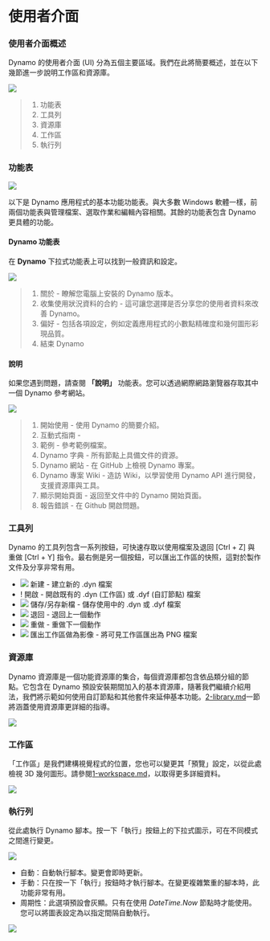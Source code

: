 # 使用者介面

### 使用者介面概述

Dynamo 的使用者介面 (UI) 分為五個主要區域。我們在此將簡要概述，並在以下幾節進一步說明工作區和資源庫。

![](images/userinterface-ui.jpg)

> 1. 功能表
> 2. 工具列
> 3. 資源庫
> 4. 工作區
> 5. 執行列

### 功能表

![](../.gitbook/assets/userinterface-menu\(1\).jpg)

以下是 Dynamo 應用程式的基本功能功能表。與大多數 Windows 軟體一樣，前兩個功能表與管理檔案、選取作業和編輯內容相關。其餘的功能表包含 Dynamo 更具體的功能。

#### Dynamo 功能表

在 **Dynamo** 下拉式功能表上可以找到一般資訊和設定。

![](images/userinterface-dynamomenu.jpg)

> 1. 關於 - 瞭解您電腦上安裝的 Dynamo 版本。
> 2. 收集使用狀況資料的合約 - 這可讓您選擇是否分享您的使用者資料來改善 Dynamo。
> 3. 偏好 - 包括各項設定，例如定義應用程式的小數點精確度和幾何圖形彩現品質。
> 4. 結束 Dynamo

#### 說明

如果您遇到問題，請查閱 **「說明」** 功能表。您可以透過網際網路瀏覽器存取其中一個 Dynamo 參考網站。

![](images/userinterface-helpmenu.jpg)

> 1. 開始使用 - 使用 Dynamo 的簡要介紹。
> 2. 互動式指南 -
> 3. 範例 - 參考範例檔案。
> 4. Dynamo 字典 - 所有節點上具備文件的資源。
> 5. Dynamo 網站 - 在 GitHub 上檢視 Dynamo 專案。
> 6. Dynamo 專案 Wiki - 造訪 Wiki，以學習使用 Dynamo API 進行開發，支援資源庫與工具。
> 7. 顯示開始頁面 - 返回至文件中的 Dynamo 開始頁面。
> 8. 報告錯誤 - 在 Github 開啟問題。

### 工具列

Dynamo 的工具列包含一系列按鈕，可快速存取以使用檔案及退回 [Ctrl + Z] 與重做 [Ctrl + Y] 指令。最右側是另一個按鈕，可以匯出工作區的快照，這對於製作文件及分享非常有用。

* ![](images/userinterface-newfile.jpg) 新建 - 建立新的 .dyn 檔案
* \![](<images/userinterface-open(1) (1) (1).jpg>) 開啟 - 開啟既有的 .dyn (工作區) 或 .dyf (自訂節點) 檔案
* ![](images/userinterface-save.jpg) 儲存/另存新檔 - 儲存使用中的 .dyn 或 .dyf 檔案
* ![](images/userinterface-undo.jpg) 退回 - 退回上一個動作
* ![](images/userinterface-redo.jpg) 重做 - 重做下一個動作
* ![](images/userinterface-screenshot.jpg) 匯出工作區做為影像 - 將可見工作區匯出為 PNG 檔案

### 資源庫

Dynamo 資源庫是一個功能資源庫的集合，每個資源庫都包含依品類分組的節點。它包含在 Dynamo 預設安裝期間加入的基本資源庫，隨著我們繼續介紹用法，我們將示範如何使用自訂節點和其他套件來延伸基本功能。[2-library.md](2-library.md "mention")一節將涵蓋使用資源庫更詳細的指導。

![](images/userinterface-library.jpg)

### 工作區

「工作區」是我們建構視覺程式的位置，您也可以變更其「預覽」設定，以從此處檢視 3D 幾何圖形。請參閱[1-workspace.md](1-workspace.md "mention")，以取得更多詳細資料。

![](images/userinterface-workspace.gif)

### 執行列

從此處執行 Dynamo 腳本。按一下「執行」按鈕上的下拉式圖示，可在不同模式之間進行變更。

![](images/userinterface-executionbar.gif)

* 自動：自動執行腳本。變更會即時更新。
* 手動：只在按一下「執行」按鈕時才執行腳本。在變更複雜繁重的腳本時，此功能非常有用。
* 周期性：此選項預設會灰顯。只有在使用 _DateTime.Now_ 節點時才能使用。您可以將圖表設定為以指定間隔自動執行。

![](images/userinterface-executionbarDateTimenode.jpg)
